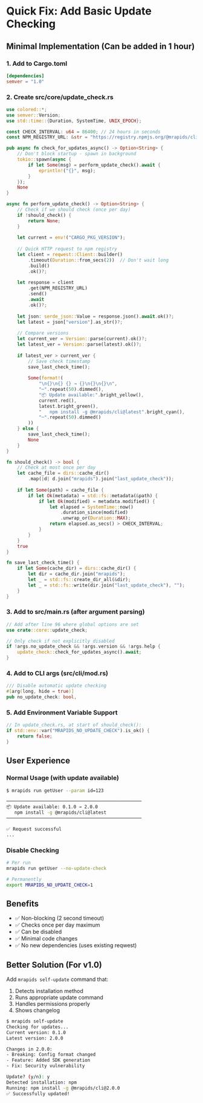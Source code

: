# Quick Fix: Add Basic Update Checking

## Minimal Implementation (Can be added in 1 hour)

### 1. Add to Cargo.toml
```toml
[dependencies]
semver = "1.0"
```

### 2. Create src/core/update_check.rs
```rust
use colored::*;
use semver::Version;
use std::time::{Duration, SystemTime, UNIX_EPOCH};

const CHECK_INTERVAL: u64 = 86400; // 24 hours in seconds
const NPM_REGISTRY_URL: &str = "https://registry.npmjs.org/@mrapids/cli/latest";

pub async fn check_for_updates_async() -> Option<String> {
    // Don't block startup - spawn in background
    tokio::spawn(async {
        if let Some(msg) = perform_update_check().await {
            eprintln!("{}", msg);
        }
    });
    None
}

async fn perform_update_check() -> Option<String> {
    // Check if we should check (once per day)
    if !should_check() {
        return None;
    }
    
    let current = env!("CARGO_PKG_VERSION");
    
    // Quick HTTP request to npm registry
    let client = reqwest::Client::builder()
        .timeout(Duration::from_secs(2))  // Don't wait long
        .build()
        .ok()?;
    
    let response = client
        .get(NPM_REGISTRY_URL)
        .send()
        .await
        .ok()?;
    
    let json: serde_json::Value = response.json().await.ok()?;
    let latest = json["version"].as_str()?;
    
    // Compare versions
    let current_ver = Version::parse(current).ok()?;
    let latest_ver = Version::parse(latest).ok()?;
    
    if latest_ver > current_ver {
        // Save check timestamp
        save_last_check_time();
        
        Some(format!(
            "\n{}\n{} {} → {}\n{}\n{}\n",
            "─".repeat(50).dimmed(),
            "📦 Update available:".bright_yellow(),
            current.red(),
            latest.bright_green(),
            "   npm install -g @mrapids/cli@latest".bright_cyan(),
            "─".repeat(50).dimmed()
        ))
    } else {
        save_last_check_time();
        None
    }
}

fn should_check() -> bool {
    // Check at most once per day
    let cache_file = dirs::cache_dir()
        .map(|d| d.join("mrapids").join("last_update_check"));
    
    if let Some(path) = cache_file {
        if let Ok(metadata) = std::fs::metadata(&path) {
            if let Ok(modified) = metadata.modified() {
                let elapsed = SystemTime::now()
                    .duration_since(modified)
                    .unwrap_or(Duration::MAX);
                return elapsed.as_secs() > CHECK_INTERVAL;
            }
        }
    }
    true
}

fn save_last_check_time() {
    if let Some(cache_dir) = dirs::cache_dir() {
        let dir = cache_dir.join("mrapids");
        let _ = std::fs::create_dir_all(&dir);
        let _ = std::fs::write(dir.join("last_update_check"), "");
    }
}
```

### 3. Add to src/main.rs (after argument parsing)
```rust
// Add after line 96 where global options are set
use crate::core::update_check;

// Only check if not explicitly disabled
if !args.no_update_check && !args.version && !args.help {
    update_check::check_for_updates_async().await;
}
```

### 4. Add to CLI args (src/cli/mod.rs)
```rust
/// Disable automatic update checking
#[arg(long, hide = true)]
pub no_update_check: bool,
```

### 5. Add Environment Variable Support
```rust
// In update_check.rs, at start of should_check():
if std::env::var("MRAPIDS_NO_UPDATE_CHECK").is_ok() {
    return false;
}
```

## User Experience

### Normal Usage (with update available)
```bash
$ mrapids run getUser --param id=123

──────────────────────────────────────────────────
📦 Update available: 0.1.0 → 2.0.0
   npm install -g @mrapids/cli@latest
──────────────────────────────────────────────────

✅ Request successful
...
```

### Disable Checking
```bash
# Per run
mrapids run getUser --no-update-check

# Permanently
export MRAPIDS_NO_UPDATE_CHECK=1
```

## Benefits
- ✅ Non-blocking (2 second timeout)
- ✅ Checks once per day maximum
- ✅ Can be disabled
- ✅ Minimal code changes
- ✅ No new dependencies (uses existing reqwest)

## Better Solution (For v1.0)

Add `mrapids self-update` command that:
1. Detects installation method
2. Runs appropriate update command
3. Handles permissions properly
4. Shows changelog

```bash
$ mrapids self-update
Checking for updates...
Current version: 0.1.0
Latest version: 2.0.0

Changes in 2.0.0:
- Breaking: Config format changed
- Feature: Added SDK generation
- Fix: Security vulnerability

Update? (y/n): y
Detected installation: npm
Running: npm install -g @mrapids/cli@2.0.0
✅ Successfully updated!
```